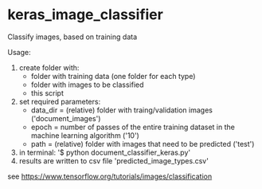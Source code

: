 # keras_image_classifier
Classify images, based on training data

Usage: 
1. create folder with:
    - folder with training data (one folder for each type)
    - folder with images to be classified
    - this script
2. set required parameters:
    - data_dir = (relative) folder with traing/validation images ('document_images')
    - epoch = number of passes of the entire training dataset in the machine learning algorithm ('10')
    - path = (relative) folder with images that need to be predicted ('test')
3. in terminal: '$ python document_classifier_keras.py'
4. results are written to csv file 'predicted_image_types.csv'

see https://www.tensorflow.org/tutorials/images/classification
